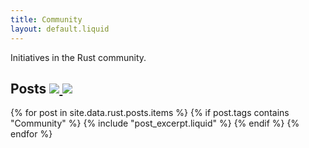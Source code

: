 ```yaml
---
title: Community
layout: default.liquid
---
```


Initiatives in the Rust community.

<h2>
  Posts
  <a class="feedicon" href="/community/feed.rss" title="Community RSS Feed">
    <img src="/images/rss.svg" />
  </a>
  <a class="feedicon" href="/community/feed.json" title="Community JSON Feed">
    <img src="/images/jsonfeed.png" />
  </a>
</h2>

{% for post in site.data.rust.posts.items %}
  {% if post.tags contains "Community" %}
  {% include "post_excerpt.liquid" %}
  {% endif %}
{% endfor %}
